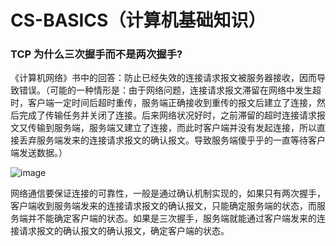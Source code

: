 # CS-BASICS（计算机基础知识）


### TCP 为什么三次握手而不是两次握手?

《计算机网络》书中的回答：防止已经失效的连接请求报文被服务器接收，因而导致错误。（可能的一种情形是：由于网络问题，连接请求报文滞留在网络中发生超时，客户端一定时间后超时重传，服务端正确接收到重传的报文后建立了连接，然后完成了传输任务并关闭了连接。后来网络状况好时，之前滞留的超时连接请求报文又传输到服务端，服务端又建立了连接，而此时客户端并没有发起连接，所以直接丢弃服务端发来的连接请求报文的确认报文。导致服务端傻乎乎的一直等待客户端发送数据。）

![image](https://user-images.githubusercontent.com/14309519/148020739-d4c56018-09f3-4ef3-879e-224bcb267690.png)

网络通信要保证连接的可靠性，一般是通过确认机制实现的，如果只有两次握手，客户端收到服务端发来的连接请求报文的确认报文，只能确定服务端的状态，而服务端并不能确定客户端的状态。如果是三次握手，服务端就能通过客户端发来的连接请求报文的确认报文的确认报文，确定客户端的状态。
